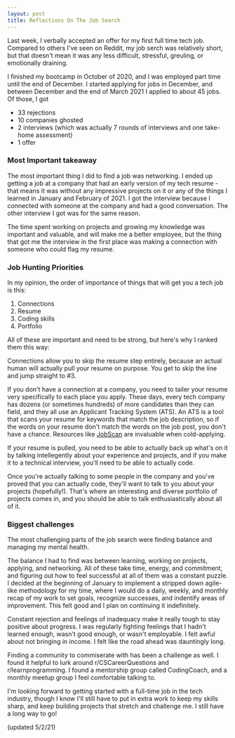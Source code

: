 ```yaml
---
layout: post
title: Reflections On The Job Search
---
```


Last week, I verbally accepted an offer for my first full time tech job. Compared to others I've seen on Reddit, my job serch was relatively short, but that doesn't mean it was any less difficult, stressful, greuling, or emotionally draining.

I finished my bootcamp in October of 2020, and I was employed part time until the end of December. I started applying for jobs in December, and between December and the end of March 2021 I applied to about 45 jobs. Of those, I got

- 33 rejections
- 10 companies ghosted
- 2 interviews (which was actually 7 rounds of interviews and one take-home assessment)
- 1 offer

### Most Important takeaway

The most important thing I did to find a job was networking. I ended up getting a job at a company that had an early version of my tech resume - that means it was without any impressive projects on it or any of the things I learned in January and February of 2021. I got the interview because I connected with someone at the company and had a good conversation. The other interview I got was for the same reason.

The time spent working on projects and growing my knowledge was important and valuable, and will make me a better employee, but the thing that got me the interview in the first place was making a connection with someone who could flag my resume.

### Job Hunting Priorities

In my opinion, the order of importance of things that will get you a tech job is this:

1. Connections
2. Resume
3. Coding skills
4. Portfolio

All of these are important and need to be strong, but here's why I ranked them this way:

Connections allow you to skip the resume step entirely, because an actual human will actually pull your resume on purpose. You get to skip the line and jump straight to #3.

If you don't have a connection at a company, you need to tailer your resume very specifically to each place you apply. These days, every tech company has dozens (or sometimes hundreds) of more candidates than they can field, and they all use an Applicant Tracking System (ATS). An ATS is a tool that scans your resume for keywords that match the job description, so if the words on your resume don't match the words on the job post, you don't have a chance. Resources like [JobScan](https://www.jobscan.co) are invaluable when cold-applying.

If your resume is pulled, you need to be able to actually back up what's on it by talking intellegently about your experience and projects, and if you make it to a technical interview, you'll need to be able to actually code.

Once you're actually talking to some people in the company and you've proved that you can actually code, they'll want to talk to you about your projects (hopefully!). That's where an interesting and diverse portfolio of projects comes in, and you should be able to talk enthusiastically about all of it.

### Biggest challenges

The most challenging parts of the job search were finding balance and managing my mental health.

The balance I had to find was between learning, working on projects, applying, and networking. All of these take time, energy, and commitment, and figuring out how to feel successful at all of them was a constant puzzle. I decided at the beginning of January to implement a stripped down agile-like methodology for my time, where I would do a daily, weekly, and monthly recap of my work to set goals, recognize successes, and indentify areas of improvement. This felt good and I plan on continuing it indefinitely.

Constant rejection and feelings of inadequacy make it really tough to stay positive about progress. I was regularly fighting feelings that I hadn't learned enough, wasn't good enough, or wasn't employable. I felt awful about not bringing in income. I felt like the road ahead was dauntingly long.

Finding a community to commiserate with has been a challenge as well. I found it helpful to lurk around r/CSCareerQuestions and r/learnprogramming. I found a mentorship group called CodingCoach, and a monthly meetup group I feel comfortable talking to.

I'm looking forward to getting started with a full-time job in the tech industry, though I know I'll still have to put in extra work to keep my skills sharp, and keep building projects that stretch and challenge me. I still have a long way to go!

(updated 5/2/21)
